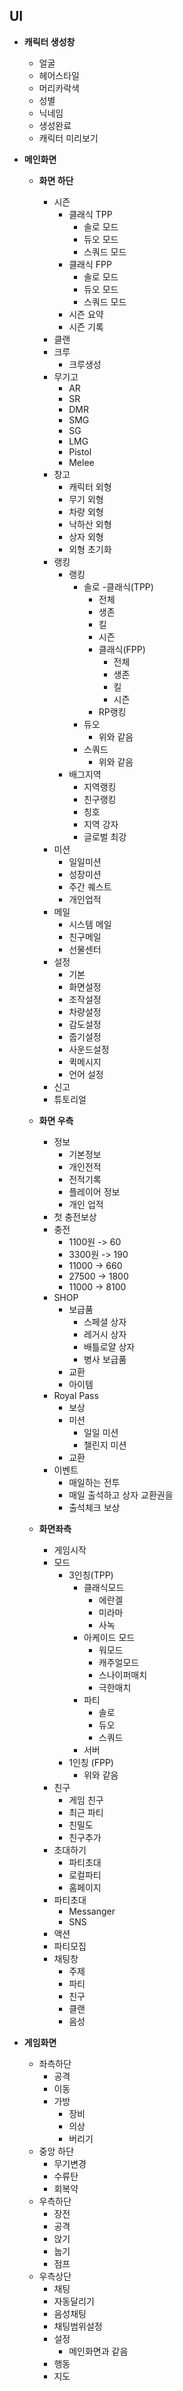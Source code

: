 ## UI

- **캐릭터 생성창**
  - 얼굴
  - 헤어스타일
  - 머리카락색
  - 성별
  - 닉네임
  - 생성완료
  - 캐릭터 미리보기

- **메인화면**
  - **화면 하단**
      - 시즌
        - 클래식 TPP
          - 솔로 모드
          - 듀오 모드
          - 스쿼드 모드
        - 클래식 FPP
          - 솔로 모드
          - 듀오 모드
          - 스쿼드 모드
        - 시즌 요약
        - 시즌 기록
      - 클랜
      - 크루
        - 크루생성
      - 무기고
        - AR
        - SR
        - DMR
        - SMG
        - SG
        - LMG
        - Pistol
        - Melee  
      - 창고
        - 캐릭터 외형
        - 무기 외형
        - 차량 외형
        - 낙하산 외형
        - 상자 외형
        - 외형 초기화
      - 랭킹
        - 랭킹
          - 솔로
            -클래식(TPP)
              - 전체
              - 생존
              - 킬
              - 시즌
            - 클래식(FPP)
              - 전체
              - 생존
              - 킬
              - 시즌
            - RP랭킹
          - 듀오
            - 위와 같음
          - 스쿼드
            - 위와 같음
        - 배그지역
          - 지역랭킹
          - 친구랭킹
          - 칭호
          - 지역 강자
          - 글로벌 최강
      - 미션
        - 일일미션
        - 성장미션
        - 주간 퀘스트
        - 개인업적
      - 메일
        - 시스템 메일
        - 친구메일
        - 선물센터
      - 설정
        - 기본
        - 화면설정
        - 조작설정
        - 차량설정
        - 감도설정
        - 줍기설정
        - 사운드설정
        - 퀵메시지
        - 언어 설정
      - 신고
      - 튜토리얼
      
  - **화면 우측**
      - 정보
        - 기본정보
        - 개인전적
        - 전적기록
        - 플레이어 정보
        - 개인 업적
      - 첫 충전보상
      - 충전
        - 1100원 -> 60
        - 3300원 -> 190
        - 11000 -> 660
        - 27500 -> 1800
        - 11000 -> 8100
      - SHOP
        - 보급품
          - 스페셜 상자
          - 레거시 상자
          - 배틀로얄 상자
          - 병사 보급품
        - 교환
        - 아이템
      - Royal Pass
        - 보상
        - 미션
          - 일일 미션
          - 챌린지 미션
        - 교환
      - 이벤트
        - 매일하는 전투
        - 매일 출석하고 상자 교환권을
        - 출석체크 보상
      
  - **화면좌측**
    - 게임시작
    - 모드
      - 3인칭(TPP)
        - 클래식모드
          - 에란겔
          - 미라마
          - 사녹
        - 아케이드 모드
          - 워모드
          - 캐주얼모드
          - 스나이퍼매치
          - 극한매치
        - 파티
          - 솔로
          - 듀오
          - 스쿼드
        - 서버
      - 1인칭 (FPP)
        - 위와 같음
    - 친구
      - 게임 친구
      - 최근 파티
      - 친밀도
      - 친구추가
    - 초대하기
      - 파티초대
      - 로컬파티
      - 홈페이지
    - 파티초대
      - Messanger
      - SNS
    - 액션
    - 파티모집
    - 채팅창
      - 주제
      - 파티
      - 친구
      - 클랜
      - 음성
    
- **게임화면**
  - 좌측하단
    - 공격
    - 이동
    - 가방
      - 장비
      - 의상
      - 버리기
  - 중앙 하단 
    - 무기변경
    - 수류탄
    - 회복약
  - 우측하단
    - 장전
    - 공격
    - 앉기
    - 눕기
    - 점프
  - 우측상단
    - 채팅
    - 자동달리기
    - 음성채팅
    - 채팅범위설정
    - 설정
      - 메인화면과 같음
    - 행동
    - 지도
